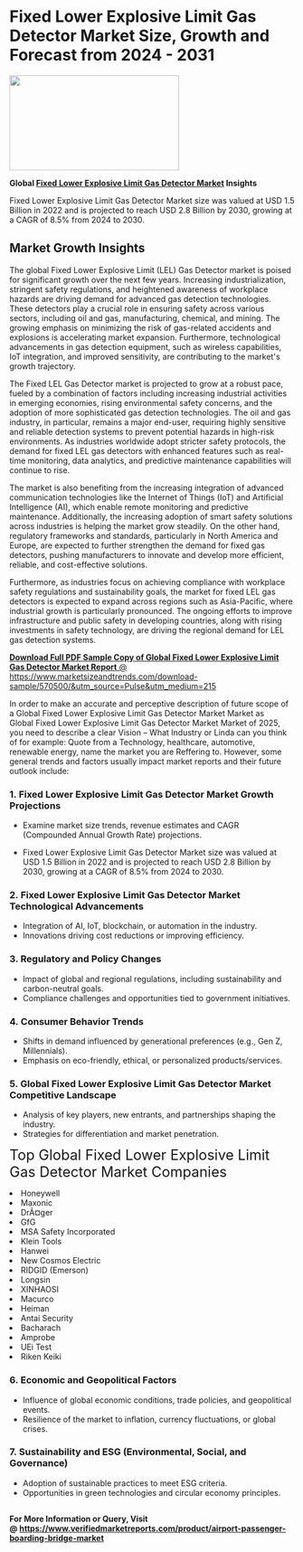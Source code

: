 <H1>Fixed Lower Explosive Limit Gas Detector Market Size, Growth and Forecast from 2024 - 2031</H1><img class="aligncenter size-medium wp-image-584254" src="https://thirdeyenews.in/wp-content/uploads/2024/09/Global-Market-Research-300x168.jpeg" alt="" width="300" height="168" /><p><strong>Global&nbsp;<a href="https://www.marketsizeandtrends.com/download-sample/570500/&amp;utm_source=Pulse&amp;utm_medium=215">Fixed Lower Explosive Limit Gas Detector Market</a> Insights</strong></p><p>Fixed Lower Explosive Limit Gas Detector Market size was valued at USD 1.5 Billion in 2022 and is projected to reach USD 2.8 Billion by 2030, growing at a CAGR of 8.5% from 2024 to 2030.</p><p><h2>Market Growth Insights</h2> <p>The global Fixed Lower Explosive Limit (LEL) Gas Detector market is poised for significant growth over the next few years. Increasing industrialization, stringent safety regulations, and heightened awareness of workplace hazards are driving demand for advanced gas detection technologies. These detectors play a crucial role in ensuring safety across various sectors, including oil and gas, manufacturing, chemical, and mining. The growing emphasis on minimizing the risk of gas-related accidents and explosions is accelerating market expansion. Furthermore, technological advancements in gas detection equipment, such as wireless capabilities, IoT integration, and improved sensitivity, are contributing to the market's growth trajectory.</p> <p><a href="#"></a></p> <p>The Fixed LEL Gas Detector market is projected to grow at a robust pace, fueled by a combination of factors including increasing industrial activities in emerging economies, rising environmental safety concerns, and the adoption of more sophisticated gas detection technologies. The oil and gas industry, in particular, remains a major end-user, requiring highly sensitive and reliable detection systems to prevent potential hazards in high-risk environments. As industries worldwide adopt stricter safety protocols, the demand for fixed LEL gas detectors with enhanced features such as real-time monitoring, data analytics, and predictive maintenance capabilities will continue to rise.</p> <p>The market is also benefiting from the increasing integration of advanced communication technologies like the Internet of Things (IoT) and Artificial Intelligence (AI), which enable remote monitoring and predictive maintenance. Additionally, the increasing adoption of smart safety solutions across industries is helping the market grow steadily. On the other hand, regulatory frameworks and standards, particularly in North America and Europe, are expected to further strengthen the demand for fixed gas detectors, pushing manufacturers to innovate and develop more efficient, reliable, and cost-effective solutions.</p> <p>Furthermore, as industries focus on achieving compliance with workplace safety regulations and sustainability goals, the market for fixed LEL gas detectors is expected to expand across regions such as Asia-Pacific, where industrial growth is particularly pronounced. The ongoing efforts to improve infrastructure and public safety in developing countries, along with rising investments in safety technology, are driving the regional demand for LEL gas detection systems.</p> <p><a href="#"></p><p><span class=""><strong>Download Full PDF Sample Copy of Global Fixed Lower Explosive Limit Gas Detector Market Report</strong> @ <a href="https://www.marketsizeandtrends.com/download-sample/570500/&amp;utm_source=Pulse&amp;utm_medium=215" target="_blank">https://www.marketsizeandtrends.com/download-sample/570500/&amp;utm_source=Pulse&amp;utm_medium=215</a></span></p><p>In order to make an accurate and perceptive description of future scope of a Global&nbsp;Fixed Lower Explosive Limit Gas Detector Market Market as Global&nbsp;Fixed Lower Explosive Limit Gas Detector Market Market of 2025, you need to describe a clear Vision &ndash; What Industry or Linda can you think of for example: Quote from a Technology, healthcare, automotive, renewable energy, name the market you are Reffering to. However, some general trends and factors usually impact market reports and their future outlook include:</p><h3>1.&nbsp;<strong>Fixed Lower Explosive Limit Gas Detector Market Growth Projections</strong></h3><ul><li>Examine market size trends, revenue estimates and CAGR (Compounded Annual Growth Rate) projections.</li><li><p>Fixed Lower Explosive Limit Gas Detector Market size was valued at USD 1.5 Billion in 2022 and is projected to reach USD 2.8 Billion by 2030, growing at a CAGR of 8.5% from 2024 to 2030.</p></li></ul><h3>2.&nbsp;<strong>Fixed Lower Explosive Limit Gas Detector Market Technological Advancements</strong></h3><ul><li>Integration of AI, IoT, blockchain, or automation in the industry.</li><li>Innovations driving cost reductions or improving efficiency.</li></ul><h3>3.&nbsp;<strong>Regulatory and Policy Changes</strong></h3><ul><li>Impact of global and regional regulations, including sustainability and carbon-neutral goals.</li><li>Compliance challenges and opportunities tied to government initiatives.</li></ul><h3>4.&nbsp;<strong>Consumer Behavior Trends</strong></h3><ul><li>Shifts in demand influenced by generational preferences (e.g., Gen Z, Millennials).</li><li>Emphasis on eco-friendly, ethical, or personalized products/services.</li></ul><h3>5.&nbsp;<strong>Global Fixed Lower Explosive Limit Gas Detector Market Competitive Landscape</strong></h3><ul><li>Analysis of key players, new entrants, and partnerships shaping the industry.</li><li>Strategies for differentiation and market penetration.</li></ul><p data-pm-slice="1 1 []"><span style="color: inherit; font-family: inherit; font-size: 25px;">Top Global Fixed Lower Explosive Limit Gas Detector Market Companies</span></p><div class="" data-test-id=""><p><li>Honeywell</li><li> Maxonic</li><li> DrÃ¤ger</li><li> GfG</li><li> MSA Safety Incorporated</li><li> Klein Tools</li><li> Hanwei</li><li> New Cosmos Electric</li><li> RIDGID (Emerson)</li><li> Longsin</li><li> XINHAOSI</li><li> Macurco</li><li> Heiman</li><li> Antai Security</li><li> Bacharach</li><li> Amprobe</li><li> UEi Test</li><li> Riken Keiki</li></p></div><h3>6.&nbsp;<strong>Economic and Geopolitical Factors</strong></h3><ul><li>Influence of global economic conditions, trade policies, and geopolitical events.</li><li>Resilience of the market to inflation, currency fluctuations, or global crises.</li></ul><h3>7.&nbsp;<strong>Sustainability and ESG (Environmental, Social, and Governance)</strong></h3><ul><li>Adoption of sustainable practices to meet ESG criteria.</li><li>Opportunities in green technologies and circular economy principles.</li></ul><h2><strong style="font-size: 14px;">For More Information or Query, Visit @&nbsp;</strong><a style="background-color: #ffffff; font-size: 14px;" href="https://www.marketsizeandtrends.com/report/fixed-lower-explosive-limit-gas-detector-market/" target="_blank">https://www.verifiedmarketreports.com/product/airport-passenger-boarding-bridge-market</a></h2>
